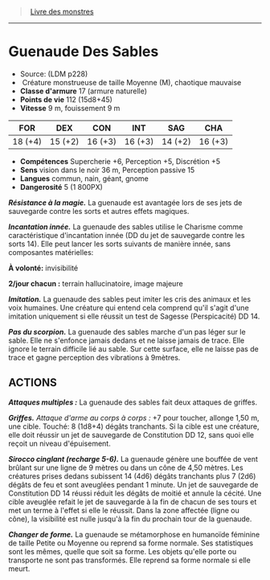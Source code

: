 ﻿> [Livre des monstres](tome_of_beasts.md)

---

# Guenaude Des Sables

- Source: (LDM p228)
-  Créature monstrueuse de taille Moyenne (M), chaotique mauvaise
- **Classe d'armure** 17 (armure naturelle)
- **Points de vie** 112 (15d8+45)
- **Vitesse** 9 m, fouissement 9 m

|FOR|DEX|CON|INT|SAG|CHA|
|---|---|---|---|---|---|
|18 (+4)|15 (+2)|16 (+3)|16 (+3)|14 (+2)|16 (+3)|

- **Compétences** Supercherie +6, Perception +5, Discrétion +5
- **Sens** vision dans le noir 36 m, Perception passive 15
- **Langues** commun, nain, géant, gnome
- **Dangerosité** 5 (1 800PX)

**_Résistance à la magie._** La guenaude est avantagée lors de ses jets de sauvegarde contre les sorts et autres effets magiques.

**_Incantation innée._** La guenaude des sables utilise le Charisme comme caractéristique d'incantation innée (DD du jet de sauvegarde contre les sorts 14). Elle peut lancer les sorts suivants de manière innée, sans composantes matérielles:

**À volonté:** invisibilité

**2/jour chacun :** terrain hallucinatoire, image majeure

**_Imitation._** La guenaude des sables peut imiter les cris des animaux et les voix humaines. Une créature qui entend cela comprend qu'il s'agit d'une imitation uniquement si elle réussit un test de Sagesse (Perspicacité) DD 14.

**_Pas du scorpion._** La guenaude des sables marche d'un pas léger sur le sable. Elle ne s'enfonce jamais dedans et ne laisse jamais de trace. Elle ignore le terrain difficile lié au sable. Sur cette surface, elle ne laisse pas de trace et gagne perception des vibrations à 9mètres.

## ACTIONS

**_Attaques multiples :_** La guenaude des sables fait deux attaques de griffes.

**_Griffes._** _Attaque d'arme au corps à corps :_ +7 pour toucher, allonge 1,50 m, une cible. Touché: 8 (1d8+4) dégâts tranchants. Si la cible est une créature, elle doit réussir un jet de sauvegarde de Constitution DD 12, sans quoi elle reçoit un niveau d'épuisement.

**_Sirocco cinglant (recharge 5-6)._** La guenaude génère une bouffée de vent brûlant sur une ligne de 9 mètres ou dans un cône de 4,50 mètres. Les créatures prises dedans subissent 14 (4d6) dégâts tranchants plus 7 (2d6) dégâts de feu et sont aveuglées pendant 1 minute. Un jet de sauvegarde de Constitution DD 14 réussi réduit les dégâts de moitié et annule la cécité. Une cible aveuglée refait le jet de sauvegarde à la fin de chacun de ses tours et met un terme à l'effet si elle le réussit. Dans la zone affectée (ligne ou cône), la visibilité est nulle jusqu'à la fin du prochain tour de la guenaude.

**_Changer de forme._** La guenaude se métamorphose en humanoïde féminine de taille Petite ou Moyenne ou reprend sa forme normale. Ses statistiques sont les mêmes, quelle que soit sa forme. Les objets qu'elle porte ou transporte ne sont pas transformés. Elle reprend sa forme normale si elle meurt.

